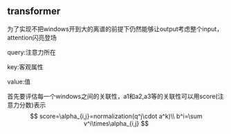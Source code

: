 ## transformer

为了实现不把windows开到大的离谱的前提下仍然能够让output考虑整个input，attention闪亮登场

query:注意力所在

key:客观属性

value:值



首先要评估每一个windows之间的关联性，a1和a2,a3等的关联性可以用score(注意力分数)表示 
$$
score=\alpha_{i,j}=normalization(q^j\cdot a^k)\\
b^i=\sum v^i\times\alpha_{i,j}
$$